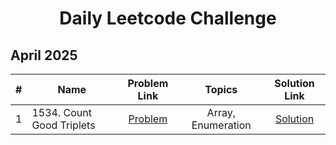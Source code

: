 <h1 align="center"> Daily Leetcode Challenge</h1>

<h2> April 2025 </h2>

| # |    Name      |    Problem Link       |     Topics      |  Solution Link         |
|:-:|--------------|:---------------------:|:---------------:|:----------------------:|
| 1 | 1534. Count Good Triplets  | [Problem](https://leetcode.com/problems/count-good-triplets/description/?envType=daily-question&envId=2025-04-14) | Array, Enumeration | [Solution](https://leetcode.com/problems/count-good-triplets/solutions/6651575/count-good-triplets-by-tamiim_iqbal-xiyk/)|